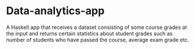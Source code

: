 # Data-analytics-app
A Haskell app that receives a dataset consisting of some course grades at the input and returns certain statistics about student grades such as number of students who have passed the course, average exam grade etc.
